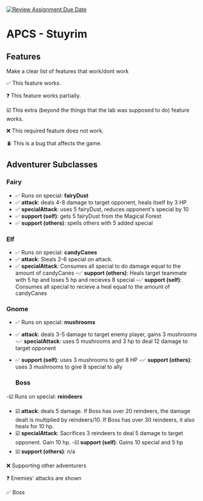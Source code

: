 [![Review Assignment Due Date](https://classroom.github.com/assets/deadline-readme-button-22041afd0340ce965d47ae6ef1cefeee28c7c493a6346c4f15d667ab976d596c.svg)](https://classroom.github.com/a/KprAwj1n)
# APCS - Stuyrim

## Features

Make a clear list of features that work/dont work

:white_check_mark: This feature works.

:question: This feature works partially.

:ballot_box_with_check: This extra (beyond the things that the lab was supposed to do) feature works.

:x: This required feature does not work.

:beetle: This is a bug that affects the game.


## Adventurer Subclasses

### Fairy
- :white_check_mark: Runs on special: **fairyDust**
- :white_check_mark: **attack**: deals 4-8 damage to target opponent, heals itself by 3 HP
- :white_check_mark: **specialAttack**: uses 5 fairyDust, reduces opponent's special by 10
- :white_check_mark: **support (self)**: gets 5 fairyDust from the Magical Forest
- :white_check_mark: **support (others)**: spells others with 5 added special

### Elf
- :white_check_mark: Runs on special: **candyCanes**
- :white_check_mark: **attack**: Steals 2-6 special on attack.
- :white_check_mark: **specialAttack**: Consumes all special to do damage equal to the amount of candyCanes
-:white_check_mark:  **support (others)**: Heals target teammate with 5 hp and loses 5 hp and recieves 8 special
-:white_check_mark: **support (self)**: Consumes all special to recieve a heal equal to the amount of candyCanes

### Gnome
- :white_check_mark: Runs on special: **mushrooms**
- :white_check_mark: **attack**: deals 3-5 damage to target enemy player, gains 3 mushrooms
-:white_check_mark: **specialAttack**: uses 5 mushrooms and 3 hp to deal 12 damage to target opponent
- :white_check_mark: **support (self)**: uses 3 mushrooms to get 8 HP
-:white_check_mark:  **support (others)**: uses 3 mushrooms to give 8 special to ally

  ### Boss
-:ballot_box_with_check:  Runs on special: **reindeers**
- :ballot_box_with_check: **attack**: deals 5 damage. If Boss has over 20 reindeers, the damage dealt is multiplied by reindeers/10. If Boss has over 30 reindeers, it also heals for 10 hp.
- :ballot_box_with_check: **specialAttack**: Sacrifices 3 reindeers to deal 5 damage to target opponent. Gain 10 hp.
-:ballot_box_with_check:  **support (self)**: Gains 10 special and 5 hp
- :ballot_box_with_check: **support (others)**: n/a

:x: Supporting other adventurers

:question: Enemies' attacks are shown 

:white_check_mark: Boss 


